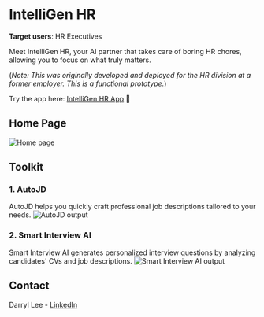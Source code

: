 # IntelliGen HR

**Target users**: HR Executives

Meet IntelliGen HR, your AI partner that takes care of boring HR chores, allowing you to focus on what truly matters.

(_Note: This was originally developed and deployed for the HR division at a former employer. This is a functional prototype._)

Try the app here: [IntelliGen HR App](https://intelligen-hr.streamlit.app/) 🚀

## Home Page
![Home page](https://github.com/user-attachments/assets/68a74a6d-5c64-4d37-b86a-fc4f45463926)

## Toolkit

### 1. AutoJD
AutoJD helps you quickly craft professional job descriptions tailored to your needs.
![AutoJD output](https://github.com/user-attachments/assets/596615ff-4941-4b27-9696-1c012bfd11f3)

### 2. Smart Interview AI
Smart Interview AI generates personalized interview questions by analyzing candidates' CVs and job descriptions.
![Smart Interview AI output](https://github.com/user-attachments/assets/f135f043-6b23-4ad8-98d0-9a26750cae42)

## Contact
Darryl Lee - [LinkedIn](https://www.linkedin.com/in/darryl-lee-jk/)
